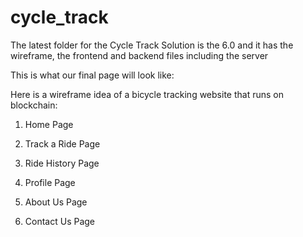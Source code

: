 # cycle_track

The latest folder for the Cycle Track Solution is the 6.0 and it has the wireframe, the frontend and backend files including the server

This is what our final page will look like:

Here is a wireframe idea of a bicycle tracking website that runs on blockchain:

1. Home Page

2. Track a Ride Page

3. Ride History Page

4. Profile Page

5. About Us Page

6. Contact Us Page
